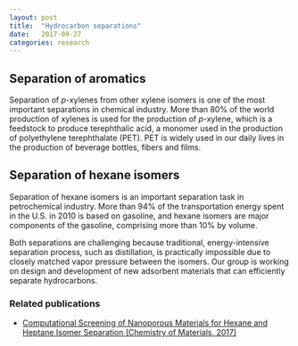 ```yaml
---
layout: post
title:  "Hydrocarbon separations"
date:   2017-09-27
categories: research
---
```


## Separation of aromatics
Separation of _p_-xylenes from other xylene isomers is one of the most important separations in chemical industry. More than 80% of the world production of xylenes is used for the production of _p_-xylene, which is a feedstock to produce terephthalic acid, a monomer used in the production of polyethylene terephthalate (PET). PET is widely used in our daily lives in the production of beverage bottles, fibers and films.

## Separation of hexane isomers
Separation of hexane isomers is an important separation task in petrochemical industry. More than 94% of the transportation energy spent in the U.S. in 2010 is based on gasoline, and hexane isomers are major components of the gasoline, comprising more than 10% by volume.

Both separations are challenging because traditional, energy-intensive separation process, such as distillation, is practically impossible due to closely matched vapor pressure between the isomers. Our group is working on design and development of new adsorbent materials that can efficiently separate hydrocarbons.

### Related publications
- [Computational Screening of Nanoporous Materials for Hexane and Heptane Isomer Separation (Chemistry of Materials, 2017)](http://pubs.acs.org/doi/abs/10.1021/acs.chemmater.7b01565)
